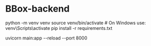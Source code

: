 # BBox-backend

python -m venv venv
source venv/bin/activate  # On Windows use: venv\Scripts\activate
pip install -r requirements.txt

uvicorn main:app --reload --port 8000
